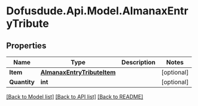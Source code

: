 # Dofusdude.Api.Model.AlmanaxEntryTribute

## Properties

Name | Type | Description | Notes
------------ | ------------- | ------------- | -------------
**Item** | [**AlmanaxEntryTributeItem**](AlmanaxEntryTributeItem.md) |  | [optional] 
**Quantity** | **int** |  | [optional] 

[[Back to Model list]](../README.md#documentation-for-models) [[Back to API list]](../README.md#documentation-for-api-endpoints) [[Back to README]](../README.md)

